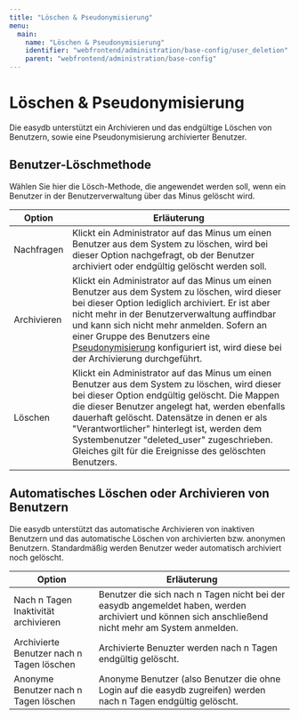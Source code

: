 ```yaml
---
title: "Löschen & Pseudonymisierung"
menu:
  main:
    name: "Löschen & Pseudonymisierung"
    identifier: "webfrontend/administration/base-config/user_deletion"
    parent: "webfrontend/administration/base-config"
---
```

# Löschen & Pseudonymisierung

Die easydb unterstützt ein Archivieren und das endgültige Löschen von Benutzern, sowie eine Pseudonymisierung archivierter Benutzer.



## Benutzer-Löschmethode

Wählen Sie hier die Lösch-Methode, die angewendet werden soll, wenn ein Benutzer in der Benutzerverwaltung über das Minus gelöscht wird.

| Option      | Erläuterung                                                  |
| ----------- | ------------------------------------------------------------ |
| Nachfragen  | Klickt ein Administrator auf das Minus um einen Benutzer aus dem System zu löschen, wird bei dieser Option nachgefragt, ob der Benutzer archiviert oder endgültig gelöscht werden soll. |
| Archivieren | Klickt ein Administrator auf das Minus um einen Benutzer aus dem System zu löschen, wird dieser bei dieser Option lediglich archiviert. Er ist aber nicht mehr in der Benutzerverwaltung auffindbar und kann sich nicht mehr anmelden. Sofern an einer Gruppe des Benutzers eine [Pseudonymisierung](../../../rightsmanagement/groups/) konfiguriert ist, wird diese bei der Archivierung durchgeführt. |
| Löschen     | Klickt ein Administrator auf das Minus um einen Benutzer aus dem System zu löschen, wird dieser bei dieser Option endgültig gelöscht. Die Mappen die dieser Benutzer angelegt hat, werden ebenfalls dauerhaft gelöscht. Datensätze in denen er als "Verantwortlicher" hinterlegt ist, werden dem Systembenutzer "deleted_user" zugeschrieben. Gleiches gilt für die Ereignisse des gelöschten Benutzers. |



## Automatisches Löschen oder Archivieren von Benutzern

Die easydb unterstützt das automatische Archivieren von inaktiven Benutzern und das automatische Löschen von archivierten bzw. anonymen Benutzern. Standardmäßig werden Benutzer weder automatisch archiviert noch gelöscht.

| Option                                    | Erläuterung                                                  |
| ----------------------------------------- | ------------------------------------------------------------ |
| Nach n Tagen Inaktivität archivieren      | Benutzer die sich nach n Tagen nicht bei der easydb angemeldet haben, werden archiviert und können sich anschließend nicht mehr am System anmelden. |
| Archivierte Benutzer nach n Tagen löschen | Archivierte Benuzter werden nach n Tagen endgültig gelöscht. |
| Anonyme Benutzer nach n Tagen löschen     | Anonyme Benutzer (also Benutzer die ohne Login auf die easydb zugreifen) werden nach n Tagen endgültig gelöscht. |


